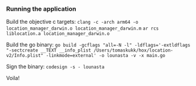 ### Running the application

Build the objective c targets:
`clang -c -arch arm64 -o location_manager_darwin.o location_manager_darwin.m`
`ar rcs liblocation.a location_manager_darwin.o`

Build the go binary:
`go build -gcflags "all=-N -l" -ldflags='-extldflags "-sectcreate __TEXT __info_plist /Users/tomaskukk/hox/location-v2/Info.plist" -linkmode=external' -o lounasta -v -x main.go`

Sign the binary:
`codesign -s - lounasta`

Voila!
